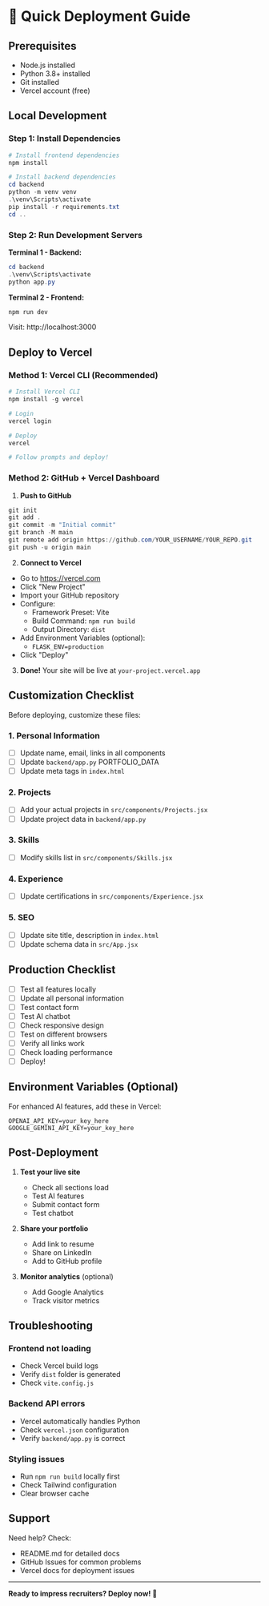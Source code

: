 # 🚀 Quick Deployment Guide

## Prerequisites
- Node.js installed
- Python 3.8+ installed
- Git installed
- Vercel account (free)

## Local Development

### Step 1: Install Dependencies

```powershell
# Install frontend dependencies
npm install

# Install backend dependencies
cd backend
python -m venv venv
.\venv\Scripts\activate
pip install -r requirements.txt
cd ..
```

### Step 2: Run Development Servers

**Terminal 1 - Backend:**
```powershell
cd backend
.\venv\Scripts\activate
python app.py
```

**Terminal 2 - Frontend:**
```powershell
npm run dev
```

Visit: http://localhost:3000

## Deploy to Vercel

### Method 1: Vercel CLI (Recommended)

```powershell
# Install Vercel CLI
npm install -g vercel

# Login
vercel login

# Deploy
vercel

# Follow prompts and deploy!
```

### Method 2: GitHub + Vercel Dashboard

1. **Push to GitHub**
```powershell
git init
git add .
git commit -m "Initial commit"
git branch -M main
git remote add origin https://github.com/YOUR_USERNAME/YOUR_REPO.git
git push -u origin main
```

2. **Connect to Vercel**
- Go to https://vercel.com
- Click "New Project"
- Import your GitHub repository
- Configure:
  - Framework Preset: Vite
  - Build Command: `npm run build`
  - Output Directory: `dist`
- Add Environment Variables (optional):
  - `FLASK_ENV=production`
- Click "Deploy"

3. **Done!** Your site will be live at `your-project.vercel.app`

## Customization Checklist

Before deploying, customize these files:

### 1. Personal Information
- [ ] Update name, email, links in all components
- [ ] Update `backend/app.py` PORTFOLIO_DATA
- [ ] Update meta tags in `index.html`

### 2. Projects
- [ ] Add your actual projects in `src/components/Projects.jsx`
- [ ] Update project data in `backend/app.py`

### 3. Skills
- [ ] Modify skills list in `src/components/Skills.jsx`

### 4. Experience
- [ ] Update certifications in `src/components/Experience.jsx`

### 5. SEO
- [ ] Update site title, description in `index.html`
- [ ] Update schema data in `src/App.jsx`

## Production Checklist

- [ ] Test all features locally
- [ ] Update all personal information
- [ ] Test contact form
- [ ] Test AI chatbot
- [ ] Check responsive design
- [ ] Test on different browsers
- [ ] Verify all links work
- [ ] Check loading performance
- [ ] Deploy!

## Environment Variables (Optional)

For enhanced AI features, add these in Vercel:

```
OPENAI_API_KEY=your_key_here
GOOGLE_GEMINI_API_KEY=your_key_here
```

## Post-Deployment

1. **Test your live site**
   - Check all sections load
   - Test AI features
   - Submit contact form
   - Test chatbot

2. **Share your portfolio**
   - Add link to resume
   - Share on LinkedIn
   - Add to GitHub profile

3. **Monitor analytics** (optional)
   - Add Google Analytics
   - Track visitor metrics

## Troubleshooting

### Frontend not loading
- Check Vercel build logs
- Verify `dist` folder is generated
- Check `vite.config.js`

### Backend API errors
- Vercel automatically handles Python
- Check `vercel.json` configuration
- Verify `backend/app.py` is correct

### Styling issues
- Run `npm run build` locally first
- Check Tailwind configuration
- Clear browser cache

## Support

Need help? Check:
- README.md for detailed docs
- GitHub Issues for common problems
- Vercel docs for deployment issues

---

**Ready to impress recruiters? Deploy now! 🚀**
